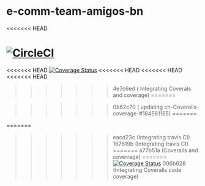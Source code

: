 # e-comm-team-amigos-bn
<<<<<<< HEAD

[![CircleCI](https://circleci.com/gh/atlp-rwanda/e-comm-team-amigos-bn.svg?style=svg&circle-token=98f879ef16fb4e3428dcc029a5d03636afbeb563)](https://github.com/atlp-rwanda/e-comm-team-amigos-bn/pulls)
=======

<<<<<<< HEAD
[![Coverage Status](https://coveralls.io/repos/github/atlp-rwanda/e-comm-team-amigos-bn/badge.svg?branch=main)](https://coveralls.io/github/atlp-rwanda/e-comm-team-amigos-bn?branch=main)
<<<<<<< HEAD
<<<<<<< HEAD
<<<<<<< HEAD
>>>>>>> 4e7c6ed ( Integrating Coverals and coverage)
=======

>>>>>>> 0b62c70 ( updating ch-Coveralls-coverage-#184581165)
=======

=======
>>>>>>> eacd23c (Integrating travis CI)
>>>>>>> 167619b (Integrating travis CI)
=======
>>>>>>> a77b51a (Coveralls and coverrage)
=======
[![Coverage Status](https://coveralls.io/repos/github/atlp-rwanda/e-comm-team-amigos-bn/badge.svg?branch=develop)](https://coveralls.io/github/atlp-rwanda/e-comm-team-amigos-bn?branch=develop)
>>>>>>> 006b628 (Integrating Coveralls code coverage)
